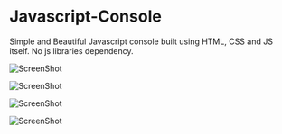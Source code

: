 # Javascript-Console
Simple and Beautiful Javascript console built using HTML, CSS and JS itself. No js libraries dependency.


![ScreenShot](https://raw.github.com/abhishekgahlot/javascript-console/master/screens/1.png)

![ScreenShot](https://raw.github.com/abhishekgahlot/javascript-console/master/screens/2.png)

![ScreenShot](https://raw.github.com/abhishekgahlot/javascript-console/master/screens/3.png)

![ScreenShot](https://raw.github.com/abhishekgahlot/javascript-console/master/screens/4.png)

